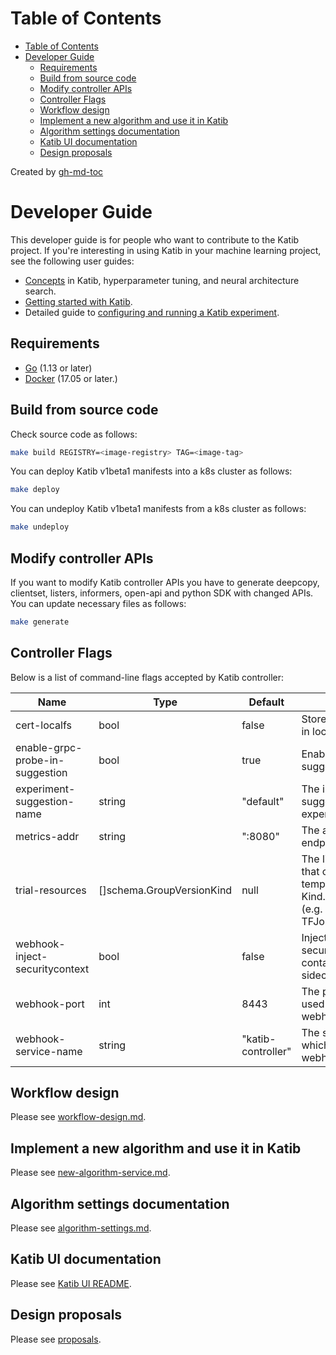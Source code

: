 # Table of Contents

- [Table of Contents](#table-of-contents)
- [Developer Guide](#developer-guide)
  - [Requirements](#requirements)
  - [Build from source code](#build-from-source-code)
  - [Modify controller APIs](#modify-controller-apis)
  - [Controller Flags](#controller-flags)
  - [Workflow design](#workflow-design)
  - [Implement a new algorithm and use it in Katib](#implement-a-new-algorithm-and-use-it-in-katib)
  - [Algorithm settings documentation](#algorithm-settings-documentation)
  - [Katib UI documentation](#katib-ui-documentation)
  - [Design proposals](#design-proposals)

Created by [gh-md-toc](https://github.com/ekalinin/github-markdown-toc)

# Developer Guide

This developer guide is for people who want to contribute to the Katib project.
If you're interesting in using Katib in your machine learning project,
see the following user guides:

- [Concepts](https://www.kubeflow.org/docs/components/hyperparameter-tuning/overview/)
  in Katib, hyperparameter tuning, and neural architecture search.
- [Getting started with Katib](https://kubeflow.org/docs/components/hyperparameter-tuning/hyperparameter/).
- Detailed guide to [configuring and running a Katib
  experiment](https://kubeflow.org/docs/components/hyperparameter-tuning/experiment/).

## Requirements

- [Go](https://golang.org/) (1.13 or later)
- [Docker](https://docs.docker.com/) (17.05 or later.)

## Build from source code

Check source code as follows:

```bash
make build REGISTRY=<image-registry> TAG=<image-tag>
```

You can deploy Katib v1beta1 manifests into a k8s cluster as follows:

```bash
make deploy
```

You can undeploy Katib v1beta1 manifests from a k8s cluster as follows:

```bash
make undeploy
```

## Modify controller APIs

If you want to modify Katib controller APIs you have to
generate deepcopy, clientset, listers, informers, open-api and python SDK with changed APIs.
You can update necessary files as follows:

```bash
make generate
```

## Controller Flags

Below is a list of command-line flags accepted by Katib controller:

| Name                            | Type                        | Default             | Description                                                                                                             |
| ------------------------------- | --------------------------- | ------------------- | ----------------------------------------------------------------------------------------------------------------------- |
| cert-localfs                    | bool                        | false               | Store the webhook cert in local file system                                                                             |
| enable-grpc-probe-in-suggestion | bool                        | true                | Enable grpc probe in suggestions                                                                                        |
| experiment-suggestion-name      | string                      | "default"           | The implementation of suggestion interface in experiment controller                                                     |
| metrics-addr                    | string                      | ":8080"             | The address the metric endpoint binds to                                                                                |
| trial-resources                 | []schema.GroupVersionKind   | null                | The list of resources that can be used as trial template, in the form: Kind.version.group (e.g. TFJob.v1.kubeflow.org)  |
| webhook-inject-securitycontext  | bool                        | false               | Inject the securityContext of container[0] in the sidecar                                                               |
| webhook-port                    | int                         | 8443                | The port number to be used for admission webhook server                                                                 |
| webhook-service-name            | string                      | "katib-controller"  | The service name which will be used in webhook                                                                          |

## Workflow design

Please see [workflow-design.md](./workflow-design.md).

## Implement a new algorithm and use it in Katib

Please see [new-algorithm-service.md](./new-algorithm-service.md).

## Algorithm settings documentation

Please see [algorithm-settings.md](./algorithm-settings.md).

## Katib UI documentation

Please see [Katib UI README](https://github.com/kubeflow/katib/tree/master/pkg/ui/v1beta1).

## Design proposals

Please see [proposals](./proposals).
